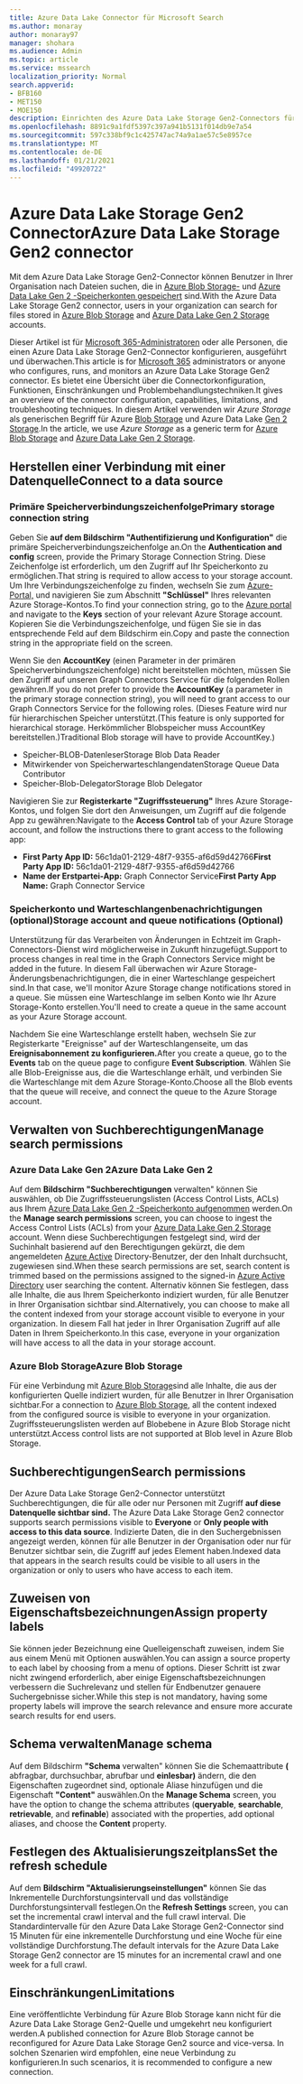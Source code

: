 ```yaml
---
title: Azure Data Lake Connector für Microsoft Search
ms.author: monaray
author: monaray97
manager: shohara
ms.audience: Admin
ms.topic: article
ms.service: mssearch
localization_priority: Normal
search.appverid:
- BFB160
- MET150
- MOE150
description: Einrichten des Azure Data Lake Storage Gen2-Connectors für Microsoft Search
ms.openlocfilehash: 8891c9a1fdf5397c397a941b5131f014db9e7a54
ms.sourcegitcommit: 597c338bf9c1c425747ac74a9a1ae57c5e8957ce
ms.translationtype: MT
ms.contentlocale: de-DE
ms.lasthandoff: 01/21/2021
ms.locfileid: "49920722"
---
```

# <a name="azure-data-lake-storage-gen2-connector"></a><span data-ttu-id="adc16-103">Azure Data Lake Storage Gen2 Connector</span><span class="sxs-lookup"><span data-stu-id="adc16-103">Azure Data Lake Storage Gen2 connector</span></span>

<span data-ttu-id="adc16-104">Mit dem Azure Data Lake Storage Gen2-Connector können Benutzer in Ihrer Organisation nach Dateien suchen, die in [Azure Blob Storage-](https://docs.microsoft.com/azure/storage/blobs/storage-blobs-introduction) und [Azure Data Lake Gen 2 -Speicherkonten gespeichert](https://docs.microsoft.com/azure/storage/blobs/data-lake-storage-introduction) sind.</span><span class="sxs-lookup"><span data-stu-id="adc16-104">With the Azure Data Lake Storage Gen2 connector, users in your organization can search for files stored in [Azure Blob Storage](https://docs.microsoft.com/azure/storage/blobs/storage-blobs-introduction) and [Azure Data Lake Gen 2 Storage](https://docs.microsoft.com/azure/storage/blobs/data-lake-storage-introduction) accounts.</span></span>

<span data-ttu-id="adc16-105">Dieser Artikel ist für [Microsoft 365-Administratoren](https://www.microsoft.com/microsoft-365) oder alle Personen, die einen Azure Data Lake Storage Gen2-Connector konfigurieren, ausgeführt und überwachen.</span><span class="sxs-lookup"><span data-stu-id="adc16-105">This article is for [Microsoft 365](https://www.microsoft.com/microsoft-365) administrators or anyone who configures, runs, and monitors an Azure Data Lake Storage Gen2 connector.</span></span> <span data-ttu-id="adc16-106">Es bietet eine Übersicht über die Connectorkonfiguration, Funktionen, Einschränkungen und Problembehandlungstechniken.</span><span class="sxs-lookup"><span data-stu-id="adc16-106">It gives an overview of the connector configuration, capabilities, limitations, and troubleshooting techniques.</span></span> <span data-ttu-id="adc16-107">In diesem Artikel verwenden wir *Azure Storage* als generischen Begriff für Azure [Blob Storage](https://docs.microsoft.com/azure/storage/blobs/storage-blobs-introduction) und Azure Data Lake [Gen 2 Storage](https://docs.microsoft.com/azure/storage/blobs/data-lake-storage-introduction).</span><span class="sxs-lookup"><span data-stu-id="adc16-107">In the article, we use *Azure Storage* as a generic term for [Azure Blob Storage](https://docs.microsoft.com/azure/storage/blobs/storage-blobs-introduction) and [Azure Data Lake Gen 2 Storage](https://docs.microsoft.com/azure/storage/blobs/data-lake-storage-introduction).</span></span>

## <a name="connect-to-a-data-source"></a><span data-ttu-id="adc16-108">Herstellen einer Verbindung mit einer Datenquelle</span><span class="sxs-lookup"><span data-stu-id="adc16-108">Connect to a data source</span></span>

### <a name="primary-storage-connection-string"></a><span data-ttu-id="adc16-109">Primäre Speicherverbindungszeichenfolge</span><span class="sxs-lookup"><span data-stu-id="adc16-109">Primary storage connection string</span></span>

<span data-ttu-id="adc16-110">Geben Sie **auf dem Bildschirm "Authentifizierung und Konfiguration"** die primäre Speicherverbindungszeichenfolge an.</span><span class="sxs-lookup"><span data-stu-id="adc16-110">On the **Authentication and config** screen, provide the Primary Storage Connection String.</span></span> <span data-ttu-id="adc16-111">Diese Zeichenfolge ist erforderlich, um den Zugriff auf Ihr Speicherkonto zu ermöglichen.</span><span class="sxs-lookup"><span data-stu-id="adc16-111">That string is required to allow access to your storage account.</span></span> <span data-ttu-id="adc16-112">Um Ihre Verbindungszeichenfolge zu finden, wechseln Sie zum [Azure-Portal,](https://ms.portal.azure.com/#home) und navigieren Sie zum Abschnitt **"Schlüssel"** Ihres relevanten Azure Storage-Kontos.</span><span class="sxs-lookup"><span data-stu-id="adc16-112">To find your connection string, go to the [Azure portal](https://ms.portal.azure.com/#home) and navigate to the **Keys** section of your relevant Azure Storage account.</span></span> <span data-ttu-id="adc16-113">Kopieren Sie die Verbindungszeichenfolge, und fügen Sie sie in das entsprechende Feld auf dem Bildschirm ein.</span><span class="sxs-lookup"><span data-stu-id="adc16-113">Copy and paste the connection string in the appropriate field on the screen.</span></span>

<span data-ttu-id="adc16-114">Wenn Sie den **AccountKey** (einen Parameter in der primären Speicherverbindungszeichenfolge) nicht bereitstellen möchten, müssen Sie den Zugriff auf unseren Graph Connectors Service für die folgenden Rollen gewähren.</span><span class="sxs-lookup"><span data-stu-id="adc16-114">If you do not prefer to provide the **AccountKey** (a parameter in the primary storage connection string), you will need to grant access to our Graph Connectors Service for the following roles.</span></span> <span data-ttu-id="adc16-115">(Dieses Feature wird nur für hierarchischen Speicher unterstützt.</span><span class="sxs-lookup"><span data-stu-id="adc16-115">(This feature is only supported for hierarchical storage.</span></span> <span data-ttu-id="adc16-116">Herkömmlicher Blobspeicher muss AccountKey bereitstellen.)</span><span class="sxs-lookup"><span data-stu-id="adc16-116">Traditional Blob storage will have to provide AccountKey.)</span></span>
* <span data-ttu-id="adc16-117">Speicher-BLOB-Datenleser</span><span class="sxs-lookup"><span data-stu-id="adc16-117">Storage Blob Data Reader</span></span>
* <span data-ttu-id="adc16-118">Mitwirkender von Speicherwarteschlangendaten</span><span class="sxs-lookup"><span data-stu-id="adc16-118">Storage Queue Data Contributor</span></span>
* <span data-ttu-id="adc16-119">Speicher-Blob-Delegator</span><span class="sxs-lookup"><span data-stu-id="adc16-119">Storage Blob Delegator</span></span>

<span data-ttu-id="adc16-120">Navigieren Sie zur **Registerkarte "Zugriffssteuerung"** Ihres Azure Storage-Kontos, und folgen Sie dort den Anweisungen, um Zugriff auf die folgende App zu gewähren:</span><span class="sxs-lookup"><span data-stu-id="adc16-120">Navigate to the **Access Control** tab of your Azure Storage account, and follow the instructions there to grant access to the following app:</span></span>

* <span data-ttu-id="adc16-121">**First Party App ID:** 56c1da01-2129-48f7-9355-af6d59d42766</span><span class="sxs-lookup"><span data-stu-id="adc16-121">**First Party App ID:** 56c1da01-2129-48f7-9355-af6d59d42766</span></span>
* <span data-ttu-id="adc16-122">**Name der Erstpartei-App:** Graph Connector Service</span><span class="sxs-lookup"><span data-stu-id="adc16-122">**First Party App Name:** Graph Connector Service</span></span>

### <a name="storage-account-and-queue-notifications-optional"></a><span data-ttu-id="adc16-123">Speicherkonto und Warteschlangenbenachrichtigungen (optional)</span><span class="sxs-lookup"><span data-stu-id="adc16-123">Storage account and queue notifications (Optional)</span></span>

<span data-ttu-id="adc16-124">Unterstützung für das Verarbeiten von Änderungen in Echtzeit im Graph-Connectors-Dienst wird möglicherweise in Zukunft hinzugefügt.</span><span class="sxs-lookup"><span data-stu-id="adc16-124">Support to process changes in real time in the Graph Connectors Service might be added in the future.</span></span> <span data-ttu-id="adc16-125">In diesem Fall überwachen wir Azure Storage-Änderungsbenachrichtigungen, die in einer Warteschlange gespeichert sind.</span><span class="sxs-lookup"><span data-stu-id="adc16-125">In that case, we'll monitor Azure Storage change notifications stored in a queue.</span></span> <span data-ttu-id="adc16-126">Sie müssen eine Warteschlange im selben Konto wie Ihr Azure Storage-Konto erstellen.</span><span class="sxs-lookup"><span data-stu-id="adc16-126">You'll need to create a queue in the same account as your Azure Storage account.</span></span>

<span data-ttu-id="adc16-127">Nachdem Sie eine Warteschlange erstellt  haben, wechseln Sie zur Registerkarte "Ereignisse" auf der Warteschlangenseite, um das **Ereignisabonnement zu konfigurieren.**</span><span class="sxs-lookup"><span data-stu-id="adc16-127">After you create a queue, go to the **Events** tab on the queue page to configure **Event Subscription**.</span></span> <span data-ttu-id="adc16-128">Wählen Sie alle Blob-Ereignisse aus, die die Warteschlange erhält, und verbinden Sie die Warteschlange mit dem Azure Storage-Konto.</span><span class="sxs-lookup"><span data-stu-id="adc16-128">Choose all the Blob events that the queue will receive, and connect the queue to the Azure Storage account.</span></span>

## <a name="manage-search-permissions"></a><span data-ttu-id="adc16-129">Verwalten von Suchberechtigungen</span><span class="sxs-lookup"><span data-stu-id="adc16-129">Manage search permissions</span></span>

### <a name="azure-data-lake-gen-2"></a><span data-ttu-id="adc16-130">Azure Data Lake Gen 2</span><span class="sxs-lookup"><span data-stu-id="adc16-130">Azure Data Lake Gen 2</span></span>

<span data-ttu-id="adc16-131">Auf dem **Bildschirm "Suchberechtigungen** verwalten" können Sie auswählen, ob Die Zugriffssteuerungslisten (Access Control Lists, ACLs) aus Ihrem [Azure Data Lake Gen 2 -Speicherkonto aufgenommen](https://docs.microsoft.com/azure/storage/blobs/data-lake-storage-introduction) werden.</span><span class="sxs-lookup"><span data-stu-id="adc16-131">On the **Manage search permissions** screen, you can choose to ingest the Access Control Lists (ACLs) from your [Azure Data Lake Gen 2 Storage](https://docs.microsoft.com/azure/storage/blobs/data-lake-storage-introduction) account.</span></span> <span data-ttu-id="adc16-132">Wenn diese Suchberechtigungen festgelegt sind, wird der Suchinhalt basierend auf den Berechtigungen gekürzt, die dem angemeldeten [Azure Active](https://docs.microsoft.com/azure/active-directory/) Directory-Benutzer, der den Inhalt durchsucht, zugewiesen sind.</span><span class="sxs-lookup"><span data-stu-id="adc16-132">When these search permissions are set, search content is trimmed based on the permissions assigned to the signed-in [Azure Active Directory](https://docs.microsoft.com/azure/active-directory/) user searching the content.</span></span> <span data-ttu-id="adc16-133">Alternativ können Sie festlegen, dass alle Inhalte, die aus Ihrem Speicherkonto indiziert wurden, für alle Benutzer in Ihrer Organisation sichtbar sind.</span><span class="sxs-lookup"><span data-stu-id="adc16-133">Alternatively, you can choose to make all the content indexed from your storage account visible to everyone in your organization.</span></span> <span data-ttu-id="adc16-134">In diesem Fall hat jeder in Ihrer Organisation Zugriff auf alle Daten in Ihrem Speicherkonto.</span><span class="sxs-lookup"><span data-stu-id="adc16-134">In this case, everyone in your organization will have access to all the data in your storage account.</span></span>

### <a name="azure-blob-storage"></a><span data-ttu-id="adc16-135">Azure Blob Storage</span><span class="sxs-lookup"><span data-stu-id="adc16-135">Azure Blob Storage</span></span>

<span data-ttu-id="adc16-136">Für eine Verbindung mit [Azure Blob Storage](https://docs.microsoft.com/azure/storage/blobs/storage-blobs-introduction)sind alle Inhalte, die aus der konfigurierten Quelle indiziert wurden, für alle Benutzer in Ihrer Organisation sichtbar.</span><span class="sxs-lookup"><span data-stu-id="adc16-136">For a connection to [Azure Blob Storage](https://docs.microsoft.com/azure/storage/blobs/storage-blobs-introduction), all the content indexed from the configured source is visible to everyone in your organization.</span></span> <span data-ttu-id="adc16-137">Zugriffssteuerungslisten werden auf Blobebene in Azure Blob Storage nicht unterstützt.</span><span class="sxs-lookup"><span data-stu-id="adc16-137">Access control lists are not supported at Blob level in Azure Blob Storage.</span></span>

## <a name="search-permissions"></a><span data-ttu-id="adc16-138">Suchberechtigungen</span><span class="sxs-lookup"><span data-stu-id="adc16-138">Search permissions</span></span>

<span data-ttu-id="adc16-139">Der Azure Data Lake Storage Gen2-Connector unterstützt Suchberechtigungen, die für alle oder nur Personen mit Zugriff **auf diese Datenquelle sichtbar sind.** </span><span class="sxs-lookup"><span data-stu-id="adc16-139">The Azure Data Lake Storage Gen2 connector supports search permissions visible to **Everyone** or **Only people with access to this data source**.</span></span> <span data-ttu-id="adc16-140">Indizierte Daten, die in den Suchergebnissen angezeigt werden, können für alle Benutzer in der Organisation oder nur für Benutzer sichtbar sein, die Zugriff auf jedes Element haben.</span><span class="sxs-lookup"><span data-stu-id="adc16-140">Indexed data that appears in the search results could be visible to all users in the organization or only to users who have access to each item.</span></span>

## <a name="assign-property-labels"></a><span data-ttu-id="adc16-141">Zuweisen von Eigenschaftsbezeichnungen</span><span class="sxs-lookup"><span data-stu-id="adc16-141">Assign property labels</span></span>

<span data-ttu-id="adc16-142">Sie können jeder Bezeichnung eine Quelleigenschaft zuweisen, indem Sie aus einem Menü mit Optionen auswählen.</span><span class="sxs-lookup"><span data-stu-id="adc16-142">You can assign a source property to each label by choosing from a menu of options.</span></span> <span data-ttu-id="adc16-143">Dieser Schritt ist zwar nicht zwingend erforderlich, aber einige Eigenschaftsbezeichnungen verbessern die Suchrelevanz und stellen für Endbenutzer genauere Suchergebnisse sicher.</span><span class="sxs-lookup"><span data-stu-id="adc16-143">While this step is not mandatory, having some property labels will improve the search relevance and ensure more accurate search results for end users.</span></span>

## <a name="manage-schema"></a><span data-ttu-id="adc16-144">Schema verwalten</span><span class="sxs-lookup"><span data-stu-id="adc16-144">Manage schema</span></span>

<span data-ttu-id="adc16-145">Auf dem Bildschirm **"Schema** verwalten" können Sie die Schemaattribute **(** abfragbar, durchsuchbar, abrufbar und **einlesbar)** ändern, die den Eigenschaften zugeordnet sind, optionale Aliase hinzufügen und die Eigenschaft **"Content"** auswählen.</span><span class="sxs-lookup"><span data-stu-id="adc16-145">On the **Manage Schema** screen, you have the option to change the schema attributes (**queryable**, **searchable**, **retrievable**, and **refinable**) associated with the properties, add optional aliases, and choose the **Content** property.</span></span>

## <a name="set-the-refresh-schedule"></a><span data-ttu-id="adc16-146">Festlegen des Aktualisierungszeitplans</span><span class="sxs-lookup"><span data-stu-id="adc16-146">Set the refresh schedule</span></span>

<span data-ttu-id="adc16-147">Auf dem **Bildschirm "Aktualisierungseinstellungen"** können Sie das Inkrementelle Durchforstungsintervall und das vollständige Durchforstungsintervall festlegen.</span><span class="sxs-lookup"><span data-stu-id="adc16-147">On the **Refresh Settings** screen, you can set the incremental crawl interval and the full crawl interval.</span></span> <span data-ttu-id="adc16-148">Die Standardintervalle für den Azure Data Lake Storage Gen2-Connector sind 15 Minuten für eine inkrementelle Durchforstung und eine Woche für eine vollständige Durchforstung.</span><span class="sxs-lookup"><span data-stu-id="adc16-148">The default intervals for the Azure Data Lake Storage Gen2 connector are 15 minutes for an incremental crawl and one week for a full crawl.</span></span>

## <a name="limitations"></a><span data-ttu-id="adc16-149">Einschränkungen</span><span class="sxs-lookup"><span data-stu-id="adc16-149">Limitations</span></span>

<span data-ttu-id="adc16-150">Eine veröffentlichte Verbindung für Azure Blob Storage kann nicht für die Azure Data Lake Storage Gen2-Quelle und umgekehrt neu konfiguriert werden.</span><span class="sxs-lookup"><span data-stu-id="adc16-150">A published connection for Azure Blob Storage cannot be reconfigured for Azure Data Lake Storage Gen2 source and vice-versa.</span></span> <span data-ttu-id="adc16-151">In solchen Szenarien wird empfohlen, eine neue Verbindung zu konfigurieren.</span><span class="sxs-lookup"><span data-stu-id="adc16-151">In such scenarios, it is recommended to configure a new connection.</span></span>
